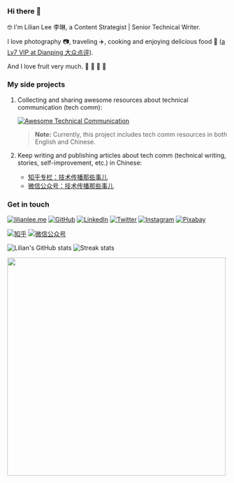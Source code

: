 ### Hi there 👋

🤓 I'm Lilian Lee 李琳, a Content Strategist | Senior Technical Writer.

I love photography 📷, traveling ✈️, cooking and enjoying delicious food 🥘 ([a Lv7 VIP at Dianping 大众点评](https://m.dianping.com/userprofile/121632876)).

And I love fruit very much. 🍎 🍓 🥭 🥝

### My side projects

1. Collecting and sharing awesome resources about technical communication (tech comm):

    [![Awesome Technical Communication](https://github-readme-stats.vercel.app/api/pin?username=lilin90&repo=awesome-technical-communication&theme=radical)](https://github.com/lilin90/awesome-technical-communication)

    > **Note:** Currently, this project includes tech comm resources in both English and Chinese.

2. Keep writing and publishing articles about tech comm (technical writing, stories, self-improvement, etc.) in Chinese:

    - [知乎专栏：技术传播那些事儿](https://www.zhihu.com/column/tc-fun)
    - [微信公众号：技术传播那些事儿](https://res.cloudinary.com/lilian-photos/image/upload/v1585391408/cover/wechat-qrcode-scan-to-follow.jpg)


### Get in touch

[![lilianlee.me](https://img.shields.io/badge/lilianlee.me-orange)](https://lilianlee.me/)
[![GitHub](https://img.shields.io/badge/GitHub-grey?logo=github)](https://github.com/lilin90)
[![LinkedIn](https://img.shields.io/badge/LinkedIn-blue?logo=linkedin)](https://www.linkedin.com/in/lilian-lee-54305777/)
[![Twitter](https://img.shields.io/badge/Twitter-white?logo=twitter)](https://twitter.com/lilianlee90/)
[![Instagram](https://img.shields.io/badge/Instagram-white?logo=instagram)](https://www.instagram.com/lilianlee.me/)
[![Pixabay](https://img.shields.io/badge/Pixabay-white?logo=pixabay)](https://pixabay.com/zh/users/lilian90-1322641/)

[![知乎](https://img.shields.io/badge/知乎-white?logo=zhihu)](https://www.zhihu.com/people/liliansd)
[![微信公众号](https://img.shields.io/badge/微信公众号-white?logo=wechat)](https://res.cloudinary.com/lilian-photos/image/upload/v1585391408/cover/wechat-qrcode-scan-to-follow.jpg)

![Lilian's GitHub stats](https://github-readme-stats.vercel.app/api?username=lilin90&show_icons=true&theme=tokyonight)
![Streak stats](https://github-readme-streak-stats.herokuapp.com/?user=lilin90&show_icons=true&theme=tokyonight)

<img src="https://api.vaunt.dev/v1/github/entities/lilin90/achievements?format=svg&limit=3" width="500" />

<!--[![Top Langs](https://github-readme-stats.vercel.app/api/top-langs/?username=lilin90&theme=onedark&layout=compact)](https://github.com/anuraghazra/github-readme-stats)-->

<!--
**lilin90/lilin90** is a ✨ _special_ ✨ repository because its `README.md` (this file) appears on your GitHub profile.

Here are some ideas to get you started:

- 🔭 I’m currently working on ...
- 🌱 I’m currently learning ...
- 👯 I’m looking to collaborate on ...
- 🤔 I’m looking for help with ...
- 💬 Ask me about ...
- 📫 How to reach me: ...
- 😄 Pronouns: ...
- ⚡ Fun fact: ...
-->
